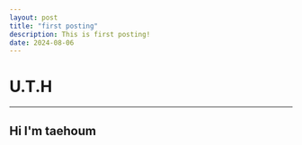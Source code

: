 ```yaml
---
layout: post
title: "first posting"
description: This is first posting!
date: 2024-08-06
---
```


# U.T.H
***
## Hi I'm taehoum


